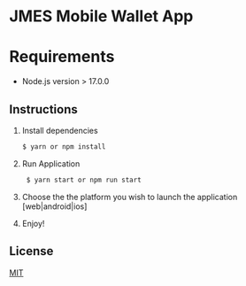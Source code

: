 
# JMES Mobile Wallet App 

# Requirements 
   - Node.js version > 17.0.0
## Instructions

1. Install dependencies

   ```bash
   $ yarn or npm install
   ```

2. Run Application

   ```bash
    $ yarn start or npm run start
    ``` 
   
3. Choose the the platform you wish to launch the application [web|android|ios]

4. Enjoy!
## License

[MIT](https://choosealicense.com/licenses/mit/)

